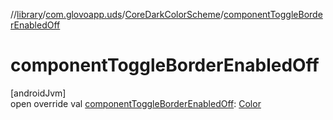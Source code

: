 //[library](../../../index.md)/[com.glovoapp.uds](../index.md)/[CoreDarkColorScheme](index.md)/[componentToggleBorderEnabledOff](component-toggle-border-enabled-off.md)

# componentToggleBorderEnabledOff

[androidJvm]\
open override val [componentToggleBorderEnabledOff](component-toggle-border-enabled-off.md): [Color](https://developer.android.com/reference/kotlin/androidx/compose/ui/graphics/Color.html)
